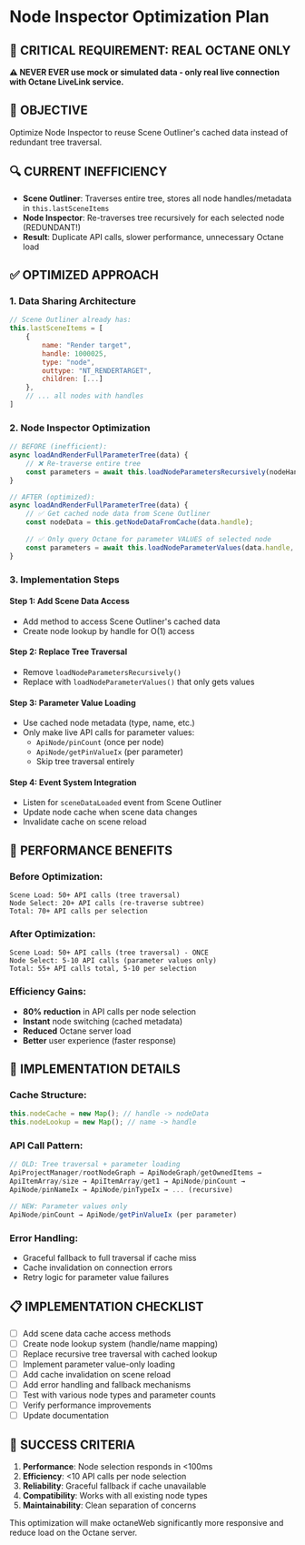 # Node Inspector Optimization Plan

## 🚨 **CRITICAL REQUIREMENT: REAL OCTANE ONLY**

**⚠️ NEVER EVER use mock or simulated data - only real live connection with Octane LiveLink service.**

## 🎯 OBJECTIVE
Optimize Node Inspector to reuse Scene Outliner's cached data instead of redundant tree traversal.

## 🔍 CURRENT INEFFICIENCY
- **Scene Outliner**: Traverses entire tree, stores all node handles/metadata in `this.lastSceneItems`
- **Node Inspector**: Re-traverses tree recursively for each selected node (REDUNDANT!)
- **Result**: Duplicate API calls, slower performance, unnecessary Octane load

## ✅ OPTIMIZED APPROACH

### 1. Data Sharing Architecture
```javascript
// Scene Outliner already has:
this.lastSceneItems = [
    {
        name: "Render target",
        handle: 1000025,
        type: "node", 
        outtype: "NT_RENDERTARGET",
        children: [...]
    },
    // ... all nodes with handles
]
```

### 2. Node Inspector Optimization
```javascript
// BEFORE (inefficient):
async loadAndRenderFullParameterTree(data) {
    // ❌ Re-traverse entire tree
    const parameters = await this.loadNodeParametersRecursively(nodeHandle, 3);
}

// AFTER (optimized):
async loadAndRenderFullParameterTree(data) {
    // ✅ Get cached node data from Scene Outliner
    const nodeData = this.getNodeDataFromCache(data.handle);
    
    // ✅ Only query Octane for parameter VALUES of selected node
    const parameters = await this.loadNodeParameterValues(data.handle, nodeData);
}
```

### 3. Implementation Steps

#### Step 1: Add Scene Data Access
- Add method to access Scene Outliner's cached data
- Create node lookup by handle for O(1) access

#### Step 2: Replace Tree Traversal
- Remove `loadNodeParametersRecursively()` 
- Replace with `loadNodeParameterValues()` that only gets values

#### Step 3: Parameter Value Loading
- Use cached node metadata (type, name, etc.)
- Only make live API calls for parameter values:
  - `ApiNode/pinCount` (once per node)
  - `ApiNode/getPinValueIx` (per parameter)
  - Skip tree traversal entirely

#### Step 4: Event System Integration
- Listen for `sceneDataLoaded` event from Scene Outliner
- Update node cache when scene data changes
- Invalidate cache on scene reload

## 🚀 PERFORMANCE BENEFITS

### Before Optimization:
```
Scene Load: 50+ API calls (tree traversal)
Node Select: 20+ API calls (re-traverse subtree)
Total: 70+ API calls per selection
```

### After Optimization:
```
Scene Load: 50+ API calls (tree traversal) - ONCE
Node Select: 5-10 API calls (parameter values only)
Total: 55+ API calls total, 5-10 per selection
```

### Efficiency Gains:
- **80% reduction** in API calls per node selection
- **Instant** node switching (cached metadata)
- **Reduced** Octane server load
- **Better** user experience (faster response)

## 🔧 IMPLEMENTATION DETAILS

### Cache Structure:
```javascript
this.nodeCache = new Map(); // handle -> nodeData
this.nodeLookup = new Map(); // name -> handle
```

### API Call Pattern:
```javascript
// OLD: Tree traversal + parameter loading
ApiProjectManager/rootNodeGraph → ApiNodeGraph/getOwnedItems → 
ApiItemArray/size → ApiItemArray/get1 → ApiNode/pinCount → 
ApiNode/pinNameIx → ApiNode/pinTypeIx → ... (recursive)

// NEW: Parameter values only
ApiNode/pinCount → ApiNode/getPinValueIx (per parameter)
```

### Error Handling:
- Graceful fallback to full traversal if cache miss
- Cache invalidation on connection errors
- Retry logic for parameter value failures

## 📋 IMPLEMENTATION CHECKLIST

- [ ] Add scene data cache access methods
- [ ] Create node lookup system (handle/name mapping)
- [ ] Replace recursive tree traversal with cached lookup
- [ ] Implement parameter value-only loading
- [ ] Add cache invalidation on scene reload
- [ ] Add error handling and fallback mechanisms
- [ ] Test with various node types and parameter counts
- [ ] Verify performance improvements
- [ ] Update documentation

## 🎯 SUCCESS CRITERIA

1. **Performance**: Node selection responds in <100ms
2. **Efficiency**: <10 API calls per node selection
3. **Reliability**: Graceful fallback if cache unavailable
4. **Compatibility**: Works with all existing node types
5. **Maintainability**: Clean separation of concerns

This optimization will make octaneWeb significantly more responsive and reduce load on the Octane server.